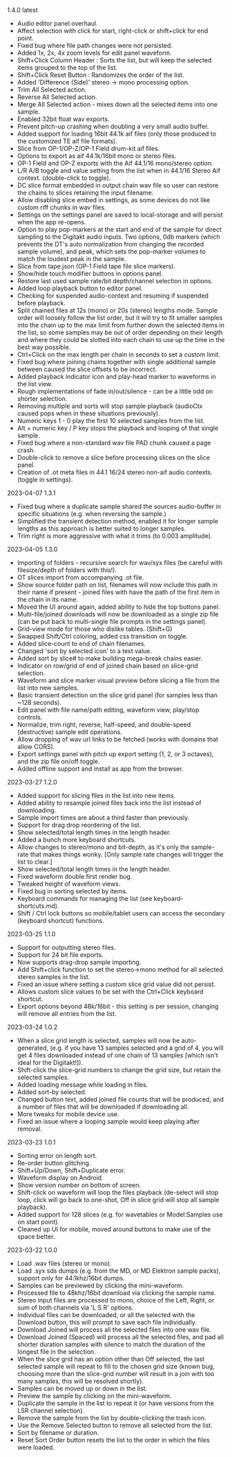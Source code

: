 1.4.0 latest
 - Audio editor panel overhaul.
 - Affect selection with click for start, right-click or shift+click for end point.
 - Fixed bug where file path changes were not persisted.
 - Added 1x, 2x, 4x zoom levels for edit panel waveform.
 - Shift+Click Column Header : Sorts the list, but will keep the selected items grouped to the top of the list.
 - Shift+Click Reset Button : Randomizes the order of the list.
 - Added 'Difference (Side)' stereo -> mono processing option.
 - Trim All Selected action.
 - Reverse All Selected action.
 - Merge All Selected action - mixes down all the selected items into one sample.
 - Enabled 32bit float wav exports.
 - Prevent pitch-up crashing when doubling a very small audio buffer.
 - Added support for loading 16bit 44.1k aif files (only those produced to the customized TE aif file formats).
 - Slice from OP-1/OP-Z/OP-1 Field drum-kit aif files.
 - Options to export as aif 44.1k/16bit mono or stereo files.
 - OP-1 Field and OP-Z exports with the Aif 44.1/16 mono/stereo option.
 - L/R A/B toggle and value setting from the list when in 44.1/16 Stereo Aif context. (double-click to toggle).
 - DC slice format embedded in output chain wav file so user can restore the chains to slices retaining the input filename.
 - Allow disabling slice embed in settings, as some devices do not like custom riff chunks in wav files.
 - Settings on the settings panel are saved to local-storage and will persist when the app re-opens.
 - Option to play pop-markers at the start and end of the sample for direct sampling to the Digitakt audio inputs. Two options, 0db markers (which prevents the DT's auto normalization from changing the recorded sample volume), and peak, which sets the pop-marker volumes to match the loudest peak in the sample.
 - Slice from tape.json (OP-1 Field tape file slice markers).
 - Show/hide touch modifier buttons in options panel.
 - Restore last used sample rate/bit depth/channel selection in options.
 - Added loop playback button to editor panel.
 - Checking for suspended audio-context and resuming if suspended before playback.
 - Split chained files at 12s (mono) or 20s (stereo) lengths mode. Sample order will loosely follow the list order, but it will try to fit smaller samples into the chain up to the max limit from further down the selected items in the list, so some samples may be out of order depending on their length and where they could be slotted into each chain to use up the time in the best way possible.
 - Ctrl+Click on the max length per chain in seconds to set a custom limit.
 - Fixed bug where joining chains together with single additional sample between caused the slice offsets to be incorrect.
 - Added playback indicator icon and play-head marker to waveforms in the list view.
 - Rough implementations of fade in/out/silence - can be a little odd on shorter selection.
 - Removing multiple and sorts will stop sample playback (audioCtx caused pops when in these situations previously).
 - Numeric keys 1 - 0 play the first 10 selected samples from the list.
 - Alt + numeric key / P key stops the playback and looping of that single sample.
 - Fixed bug where a non-standard wav file PAD chunk caused a page crash.
 - Double-click to remove a slice before processing slices on the slice panel.
 - Creation of .ot meta files in 44.1 16/24 stereo non-aif audio contexts. (toggle in settings).

2023-04-07 1.3.1
 - Fixed bug where a duplicate sample shared the sources audio-buffer in specific situations (e.g. when reversing the sample.)
 - Simplified the transient detection method, enabled it for longer sample lengths as this approach is better suited to longer samples.
 - Trim right is more aggressive with what it trims (to 0.003 amplitude).

2023-04-05 1.3.0
- Importing of folders - recursive search for wav/syx files (be careful with filesize/depth of folders with this!).
- OT slices import from accompanying .ot file.
- Show source folder path on list, filenames will now include this path in their name if present - joined files with have the path of the first item in the chain in its name.
- Moved the UI around again, added ability to hide the top buttons panel.
- Multi-file/joined downloads will now be downloaded as a single zip file (can be put back to multi-single file prompts in the settings panel).
- Grid-view mode for those who dislike tables. (Shift+G)
- Swapped Shift/Ctrl coloring, added css transition on toggle.
- Added slice-count to end of chain filenames.
- Changed 'sort by selected icon' to a text value.
- Added sort by slice# to make building mega-break chains easier.
- Indicator on row/grid of end of joined chain based on slice-grid selection.
- Waveform and slice marker visual preview before slicing a file from the list into new samples.
- Basic transient detection on the slice grid panel (for samples less than ~128 seconds).
- Edit panel with file name/path editing, waveform view, play/stop controls.
- Normalize, trim right, reverse, half-speed, and double-speed (destructive) sample edit operations.
- Allow dropping of wav url links to be fetched (works with domains that allow CORS).
- Export settings panel with pitch up export setting (1, 2, or 3 octaves), and the zip file on/off toggle.
- Added offline support and install as app from the browser.

2023-03-27 1.2.0 
- Added support for slicing files in the list into new items.
- Added ability to resample joined files back into the list instead of downloading.
- Sample import times are about a third faster than previously.
- Support for drag drop reordering of the list.
- Show selected/total length times in the length header.
- Added a bunch more keyboard shortcuts.
- Allow changes to stereo/mono and bit-depth, as it's only the sample-rate that makes things wonky. [Only sample rate changes will trigger the list to clear.]
- Show selected/total length times in the length header.
- Fixed waveform double first render bug.
- Tweaked height of waveform views.
- Fixed bug in sorting selected by items.
- Keyboard commands for managing the list (see keyboard-shortcuts.md).
- Shift / Ctrl lock buttons so mobile/tablet users can access the secondary (keyboard shortcut) functions.

2023-03-25 1.1.0
- Support for outputting stereo files.
- Support for 24 bit file exports.
- Now supports drag-drop sample importing.
- Add Shift+click function to set the stereo->mono method for all selected stereo samples in the list.
- Fixed an issue where setting a custom slice grid value did not persist.
- Allows custom slice values to be set with the Ctrl+Click keyboard shortcut.
- Export options beyond 48k/16bit - this setting is per session, changing will remove all entries from the list.

2023-03-24 1.0.2
- When a slice grid length is selected, samples will now be auto-generated, (e.g. if you have 13 samples selected and a grid of 4, you will get 4 files downloaded instead of one chain of 13 samples [which isn't ideal for the Digitakt!]).
- Shift-click the slice-grid numbers to change the grid size, but retain the selected samples.
- Added loading message while loading in files.
- Added sort-by selected.
- Changed button text, added joined file counts that will be produced, and a number of files that will be downloaded if downloading all.
- More tweaks for mobile device use.
- Fixed an issue where a looping sample would keep playing after removal.

2023-03-23 1.0.1
- Sorting error on length sort.
- Re-order button glitching.
- Shift+Up/Down, Shift+Duplicate error.
- Waveform display on Android.
- Show version number on bottom of screen.
- Shift-click on waveform will loop the files playback (de-select will stop loop, click will go back to one-shot, Off in slice grid will stop all sample playback).
- Added support for 128 slices (e.g. for wavetables or Model:Samples use on start point).
- Cleaned up UI for mobile, moved around buttons to make use of the space better.

2023-03-22 1.0.0
-  Load .wav files (stereo or mono).
-  Load .syx sds dumps (e.g. from the MD, or MD Elektron sample packs), support only for 44.1khz/16bit dumps.
- Samples can be previewed by clicking the mini-waveform.
- Processed file to 48khz/16bit download via clicking the sample name.
- Stereo input files are processed to mono, choice of the Left, Right, or sum of both channels via 'L S R' options.
- Individual files can be downloaded, or all the selected with the Download button, this will prompt to save each file individually.
- Download Joined will process all the selected files into one wav file.
- Download Joined (Spaced) will process all the selected files, and pad all shorter duration samples with silence to match the duration of the longest file in the selection.
- When the slice grid has an option other than Off selected, the last selected sample will repeat to fill to the chosen grid size (known bug, choosing more than the slice-grid number will result in a join with too many samples, this will be resolved shortly).
- Samples can be moved up or down in the list.
- Preview the sample by clicking on the mini-waveform.
- Duplicate the sample in the list to repeat it (or have versions from the LSR channel selection).
- Remove the sample from the list by double-clicking the trash icon.
- Use the Remove Selected button to remove all selected from the list.
- Sort by filename or duration.
- Reset Sort Order button resets the list to the order in which the files were loaded.

